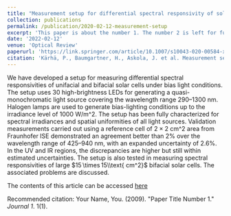 ```yaml
---
title: "Measurement setup for differential spectral responsivity of solar cells"
collection: publications
permalink: /publication/2020-02-12-measurement-setup
excerpt: 'This paper is about the number 1. The number 2 is left for future work.'
date: '2022-02-12'
venue: 'Optical Review'
paperurl: 'https://link.springer.com/article/10.1007/s10043-020-00584-x'
citation: 'Kärhä, P., Baumgartner, H., Askola, J. et al. Measurement setup for differential spectral responsivity of solar cells. Opt Rev 27, 195–204 (2020).'
---
```


We have developed a setup for measuring differential spectral responsivities of unifacial and bifacial solar cells under bias light conditions. The setup uses 30 high-brightness LEDs for generating a quasi-monochromatic light source covering the wavelength range 290–1300 nm. Halogen lamps are used to generate bias-lighting conditions up to the irradiance level of $1000\text{ W/m^2}$. The setup has been fully characterized for spectral irradiances and spatial uniformities of all light sources. Validation measurements carried out using a reference cell of $2 \times 2\text{ cm^2}$ area from Fraunhofer ISE demonstrated an agreement better than $2\%$ over the wavelength range of $425–940\text{ nm}$, with an expanded uncertainty of $2.6\%$. In the UV and IR regions, the discrepancies are higher but still within estimated uncertainties. The setup is also tested in measuring spectral responsivities of large $15 \times 15\\text{ cm^2}$ bifacial solar cells. The associated problems are discussed.

The contents of this article can be accessed [here](https://link.springer.com/article/10.1007/s10043-020-00584-x)

Recommended citation: Your Name, You. (2009). "Paper Title Number 1." <i>Journal 1</i>. 1(1).